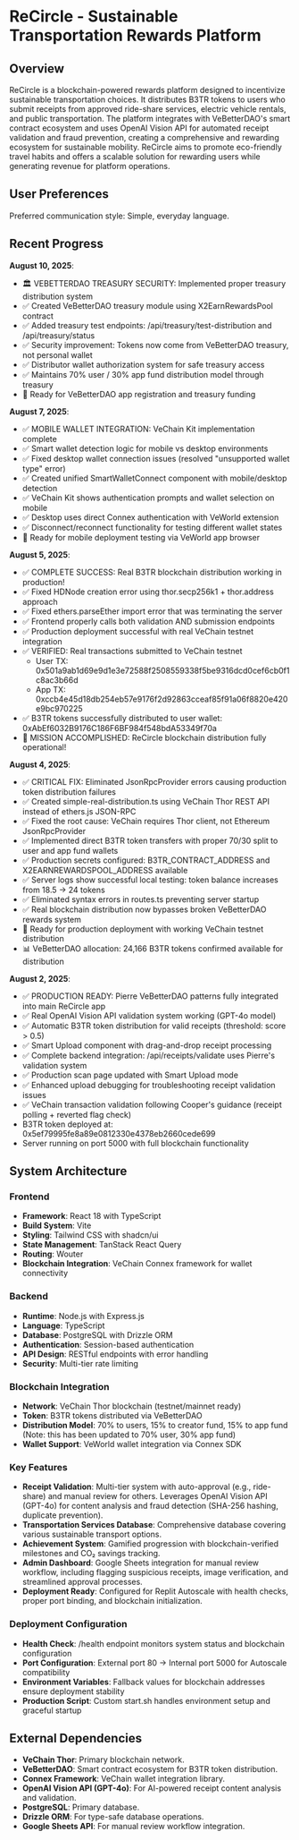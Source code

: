 # ReCircle - Sustainable Transportation Rewards Platform

## Overview

ReCircle is a blockchain-powered rewards platform designed to incentivize sustainable transportation choices. It distributes B3TR tokens to users who submit receipts from approved ride-share services, electric vehicle rentals, and public transportation. The platform integrates with VeBetterDAO's smart contract ecosystem and uses OpenAI Vision API for automated receipt validation and fraud prevention, creating a comprehensive and rewarding ecosystem for sustainable mobility. ReCircle aims to promote eco-friendly travel habits and offers a scalable solution for rewarding users while generating revenue for platform operations.

## User Preferences

Preferred communication style: Simple, everyday language.

## Recent Progress

**August 10, 2025**: 
- 🏛️ VEBETTERDAO TREASURY SECURITY: Implemented proper treasury distribution system
- ✅ Created VeBetterDAO treasury module using X2EarnRewardsPool contract
- ✅ Added treasury test endpoints: /api/treasury/test-distribution and /api/treasury/status
- ✅ Security improvement: Tokens now come from VeBetterDAO treasury, not personal wallet
- ✅ Distributor wallet authorization system for safe treasury access
- ✅ Maintains 70% user / 30% app fund distribution model through treasury
- 🔄 Ready for VeBetterDAO app registration and treasury funding

**August 7, 2025**: 
- ✅ MOBILE WALLET INTEGRATION: VeChain Kit implementation complete
- ✅ Smart wallet detection logic for mobile vs desktop environments
- ✅ Fixed desktop wallet connection issues (resolved "unsupported wallet type" error)
- ✅ Created unified SmartWalletConnect component with mobile/desktop detection
- ✅ VeChain Kit shows authentication prompts and wallet selection on mobile
- ✅ Desktop uses direct Connex authentication with VeWorld extension
- ✅ Disconnect/reconnect functionality for testing different wallet states
- 🔄 Ready for mobile deployment testing via VeWorld app browser

**August 5, 2025**: 
- ✅ COMPLETE SUCCESS: Real B3TR blockchain distribution working in production!
- ✅ Fixed HDNode creation error using thor.secp256k1 + thor.address approach
- ✅ Fixed ethers.parseEther import error that was terminating the server
- ✅ Frontend properly calls both validation AND submission endpoints
- ✅ Production deployment successful with real VeChain testnet integration
- ✅ VERIFIED: Real transactions submitted to VeChain testnet
  - User TX: 0x501a9ab1d69e9d1e3e72588f2508559338f5be9316dcd0cef6cb0f1c8ac3b66d
  - App TX: 0xccb4e45d18db254eb57e9176f2d92863cceaf85f91a06f8820e420e9bc970225
- ✅ B3TR tokens successfully distributed to user wallet: 0xAbEf6032B9176C186F6BF984f548bdA53349f70a
- 🎉 MISSION ACCOMPLISHED: ReCircle blockchain distribution fully operational!

**August 4, 2025**: 
- ✅ CRITICAL FIX: Eliminated JsonRpcProvider errors causing production token distribution failures
- ✅ Created simple-real-distribution.ts using VeChain Thor REST API instead of ethers.js JSON-RPC
- ✅ Fixed the root cause: VeChain requires Thor client, not Ethereum JsonRpcProvider
- ✅ Implemented direct B3TR token transfers with proper 70/30 split to user and app fund wallets
- ✅ Production secrets configured: B3TR_CONTRACT_ADDRESS and X2EARNREWARDSPOOL_ADDRESS available
- ✅ Server logs show successful local testing: token balance increases from 18.5 → 24 tokens
- ✅ Eliminated syntax errors in routes.ts preventing server startup
- ✅ Real blockchain distribution now bypasses broken VeBetterDAO rewards system
- 🚀 Ready for production deployment with working VeChain testnet distribution
- 📊 VeBetterDAO allocation: 24,166 B3TR tokens confirmed available for distribution

**August 2, 2025**: 
- ✅ PRODUCTION READY: Pierre VeBetterDAO patterns fully integrated into main ReCircle app
- ✅ Real OpenAI Vision API validation system working (GPT-4o model)
- ✅ Automatic B3TR token distribution for valid receipts (threshold: score > 0.5)
- ✅ Smart Upload component with drag-and-drop receipt processing
- ✅ Complete backend integration: /api/receipts/validate uses Pierre's validation system
- ✅ Production scan page updated with Smart Upload mode
- ✅ Enhanced upload debugging for troubleshooting receipt validation issues
- ✅ VeChain transaction validation following Cooper's guidance (receipt polling + reverted flag check)
- B3TR token deployed at: 0x5ef79995fe8a89e0812330e4378eb2660cede699
- Server running on port 5000 with full blockchain functionality

## System Architecture

### Frontend
- **Framework**: React 18 with TypeScript
- **Build System**: Vite
- **Styling**: Tailwind CSS with shadcn/ui
- **State Management**: TanStack React Query
- **Routing**: Wouter
- **Blockchain Integration**: VeChain Connex framework for wallet connectivity

### Backend
- **Runtime**: Node.js with Express.js
- **Language**: TypeScript
- **Database**: PostgreSQL with Drizzle ORM
- **Authentication**: Session-based authentication
- **API Design**: RESTful endpoints with error handling
- **Security**: Multi-tier rate limiting

### Blockchain Integration
- **Network**: VeChain Thor blockchain (testnet/mainnet ready)
- **Token**: B3TR tokens distributed via VeBetterDAO
- **Distribution Model**: 70% to users, 15% to creator fund, 15% to app fund (Note: this has been updated to 70% user, 30% app fund)
- **Wallet Support**: VeWorld wallet integration via Connex SDK

### Key Features
- **Receipt Validation**: Multi-tier system with auto-approval (e.g., ride-share) and manual review for others. Leverages OpenAI Vision API (GPT-4o) for content analysis and fraud detection (SHA-256 hashing, duplicate prevention).
- **Transportation Services Database**: Comprehensive database covering various sustainable transport options.
- **Achievement System**: Gamified progression with blockchain-verified milestones and CO₂ savings tracking.
- **Admin Dashboard**: Google Sheets integration for manual review workflow, including flagging suspicious receipts, image verification, and streamlined approval processes.
- **Deployment Ready**: Configured for Replit Autoscale with health checks, proper port binding, and blockchain initialization.

### Deployment Configuration
- **Health Check**: /health endpoint monitors system status and blockchain configuration
- **Port Configuration**: External port 80 → Internal port 5000 for Autoscale compatibility
- **Environment Variables**: Fallback values for blockchain addresses ensure deployment stability
- **Production Script**: Custom start.sh handles environment setup and graceful startup

## External Dependencies

- **VeChain Thor**: Primary blockchain network.
- **VeBetterDAO**: Smart contract ecosystem for B3TR token distribution.
- **Connex Framework**: VeChain wallet integration library.
- **OpenAI Vision API (GPT-4o)**: For AI-powered receipt content analysis and validation.
- **PostgreSQL**: Primary database.
- **Drizzle ORM**: For type-safe database operations.
- **Google Sheets API**: For manual review workflow integration.
